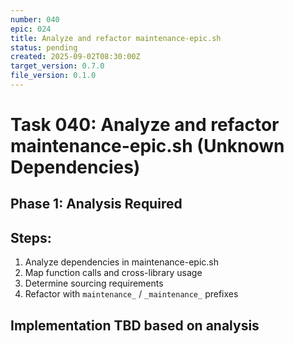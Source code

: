 ```yaml
---
number: 040
epic: 024
title: Analyze and refactor maintenance-epic.sh
status: pending
created: 2025-09-02T08:30:00Z
target_version: 0.7.0
file_version: 0.1.0
---
```


# Task 040: Analyze and refactor maintenance-epic.sh (Unknown Dependencies)

## Phase 1: Analysis Required

## Steps:
1. Analyze dependencies in maintenance-epic.sh
2. Map function calls and cross-library usage
3. Determine sourcing requirements
4. Refactor with `maintenance_` / `_maintenance_` prefixes

## Implementation TBD based on analysis